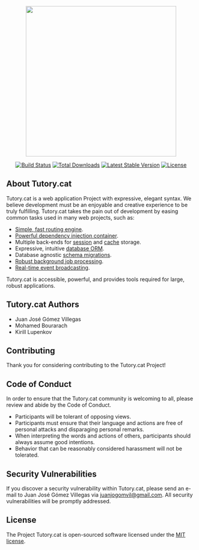 <p align="center"><a href="http://tutory.cat/" target="_blank"><img src="https://i.ibb.co/QnxXzXj/Copia-de-Tutory-cat-1.png" width="400"></a></p>

<p align="center">
<a href="https://travis-ci.org/laravel/framework"><img src="https://travis-ci.org/laravel/framework.svg" alt="Build Status"></a>
<a href="https://packagist.org/packages/laravel/framework"><img src="https://img.shields.io/packagist/dt/laravel/framework" alt="Total Downloads"></a>
<a href="https://packagist.org/packages/laravel/framework"><img src="https://img.shields.io/packagist/v/laravel/framework" alt="Latest Stable Version"></a>
<a href="https://packagist.org/packages/laravel/framework"><img src="https://img.shields.io/packagist/l/laravel/framework" alt="License"></a>
</p>

## About Tutory.cat

Tutory.cat is a web application Project with expressive, elegant syntax. We believe development must be an enjoyable and creative experience to be truly fulfilling. Tutory.cat takes the pain out of development by easing common tasks used in many web projects, such as:

- [Simple, fast routing engine](https://laravel.com/docs/routing).
- [Powerful dependency injection container](https://laravel.com/docs/container).
- Multiple back-ends for [session](https://laravel.com/docs/session) and [cache](https://laravel.com/docs/cache) storage.
- Expressive, intuitive [database ORM](https://laravel.com/docs/eloquent).
- Database agnostic [schema migrations](https://laravel.com/docs/migrations).
- [Robust background job processing](https://laravel.com/docs/queues).
- [Real-time event broadcasting](https://laravel.com/docs/broadcasting).

Tutory.cat is accessible, powerful, and provides tools required for large, robust applications.

## Tutory.cat Authors

- Juan José Gómez Villegas
- Mohamed Bourarach
- Kirill Lupenkov

## Contributing

Thank you for considering contributing to the Tutory.cat Project!

## Code of Conduct

In order to ensure that the Tutory.cat community is welcoming to all, please review and abide by the Code of Conduct.

- Participants will be tolerant of opposing views.
- Participants must ensure that their language and actions are free of personal attacks and disparaging personal remarks.
- When interpreting the words and actions of others, participants should always assume good intentions.
- Behavior that can be reasonably considered harassment will not be tolerated.

## Security Vulnerabilities

If you discover a security vulnerability within Tutory.cat, please send an e-mail to Juan José Gómez Villegas via [juanjogomvil@gmail.com](mailto:juanjogomvil@gmail.com). All security vulnerabilities will be promptly addressed.

## License

The Project Tutory.cat is open-sourced software licensed under the [MIT license](https://opensource.org/licenses/MIT).
